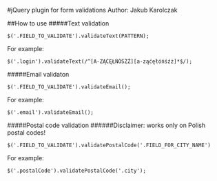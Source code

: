 #jQuery plugin for form validations
Author: Jakub Karolczak

##How to use
#####Text validation

```
$('.FIELD_TO_VALIDATE').validateText(PATTERN);
```

For example:

```
$('.login').validateText(/^[A-ZĄĆĘŁŃÓŚŹŻ][a-ząćęłóńśźż]*$/);
```

#####Email validaton

```
$('.FIELD_TO_VALIDATE').validateEmail();
```

For example:

```
$('.email').validateEmail();
```

#####Postal code validation
######Disclaimer: works only on Polish postal codes!

```
$('.FIELD_TO_VALIDATE').validatePostalCode('.FIELD_FOR_CITY_NAME')
```

For example:

```
$('.postalCode').validatePostalCode('.city');
```
